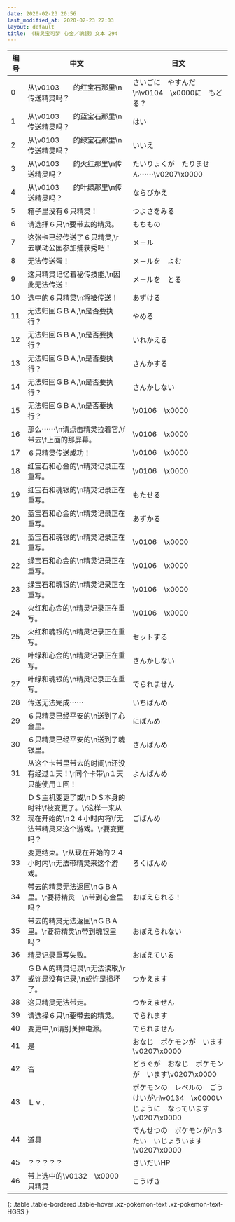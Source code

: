 ```yaml
---
date: 2020-02-23 20:56
last_modified_at: 2020-02-23 22:03
layout: default
title: 《精灵宝可梦 心金／魂银》文本 294
---
```

| 编号 | 中文 | 日文 |
| ---- | ---- | ---- |
| 0 | 从\v0103　　的红宝石那里\n传送精灵吗？ | さいごに　やすんだ\n\v0104　\x0000に　もどる？ |
| 1 | 从\v0103　　的蓝宝石那里\n传送精灵吗？ | はい |
| 2 | 从\v0103　　的绿宝石那里\n传送精灵吗？ | いいえ |
| 3 | 从\v0103　　的火红那里\n传送精灵吗？ | たいりょくが　たりません⋯⋯\v0207\x0000 |
| 4 | 从\v0103　　的叶绿那里\n传送精灵吗？ | ならびかえ |
| 5 | 箱子里没有６只精灵！ | つよさをみる |
| 6 | 请选择６只\n要带去的精灵。 | もちもの |
| 7 | 这张卡已经传送了６只精灵,\r去联动公园参加捕获秀吧！ | メ－ル |
| 8 | 无法传送蛋！ | メ－ルを　よむ |
| 9 | 这只精灵记忆着秘传技能,\n因此无法传送！ | メ－ルを　とる |
| 10 | 选中的６只精灵\n将被传送！ | あずける |
| 11 | 无法归回ＧＢＡ,\n是否要执行？ | やめる |
| 12 | 无法归回ＧＢＡ,\n是否要执行？ | いれかえる |
| 13 | 无法归回ＧＢＡ,\n是否要执行？ | さんかする |
| 14 | 无法归回ＧＢＡ,\n是否要执行？ | さんかしない |
| 15 | 无法归回ＧＢＡ,\n是否要执行？ | \v0106　\x0000 |
| 16 | 那么⋯⋯\n请点击精灵拉着它,\f带去\f上面的那屏幕。 | \v0106　\x0000 |
| 17 | ６只精灵传送成功！ | \v0106　\x0000 |
| 18 | 红宝石和心金的\n精灵记录正在重写。 | \v0106　\x0000 |
| 19 | 红宝石和魂银的\n精灵记录正在重写。 | もたせる |
| 20 | 蓝宝石和心金的\n精灵记录正在重写。 | あずかる |
| 21 | 蓝宝石和魂银的\n精灵记录正在重写。 | \v0106　\x0000 |
| 22 | 绿宝石和心金的\n精灵记录正在重写。 | \v0106　\x0000 |
| 23 | 绿宝石和魂银的\n精灵记录正在重写。 | \v0106　\x0000 |
| 24 | 火红和心金的\n精灵记录正在重写。 | \v0106　\x0000 |
| 25 | 火红和魂银的\n精灵记录正在重写。 | セットする |
| 26 | 叶绿和心金的\n精灵记录正在重写。 | さんかしない |
| 27 | 叶绿和魂银的\n精灵记录正在重写。 | でられません |
| 28 | 传送无法完成⋯⋯ | いちばんめ |
| 29 | ６只精灵已经平安的\n送到了心金里。 | にばんめ |
| 30 | ６只精灵已经平安的\n送到了魂银里。 | さんばんめ |
| 31 | 从这个卡带里带去的时间\n还没有经过１天！\r同个卡带\n１天只能使用１回！ | よんばんめ |
| 32 | ＤＳ主机变更了或\nＤＳ本身的时钟\f被变更了。\r这样一来从现在开始的\n２４小时内将\f无法带精灵来这个游戏。\r要变更吗？ | ごばんめ |
| 33 | 变更结束。\r从现在开始的２４小时内\n无法带精灵来这个游戏。 | ろくばんめ |
| 34 | 带去的精灵无法返回\nＧＢＡ里。\r要将精灵　\n带到心金里吗？ | おぼえられる！ |
| 35 | 带去的精灵无法返回\nＧＢＡ里。\r要将精灵\n带到魂银里吗？ | おぼえられない |
| 36 | 精灵记录重写失败。 | おぼえている |
| 37 | ＧＢＡ的精灵记录\n无法读取,\r或许是没有记录,\n或许是损坏了。 | つかえます |
| 38 | 这只精灵无法带走。 | つかえません |
| 39 | 请选择６只\n要带去的精灵。 | でられます |
| 40 | 变更中,\n请别关掉电源。 | でられません |
| 41 | 是 | おなじ　ポケモンが　います\v0207\x0000 |
| 42 | 否 | どうぐが　おなじ　ポケモンが　います\v0207\x0000 |
| 43 | Ｌｖ． | ポケモンの　レベルの　ごうけいが\n\v0134　\x0000いじょうに　なっています\v0207\x0000 |
| 44 | 道具 | でんせつの　ポケモンが\n３たい　いじょういます\v0207\x0000 |
| 45 | ？？？？？ | さいだいHP |
| 46 | 带上选中的\v0132　\x0000只精灵 | こうげき |
{: .table .table-bordered .table-hover .xz-pokemon-text .xz-pokemon-text-HGSS }